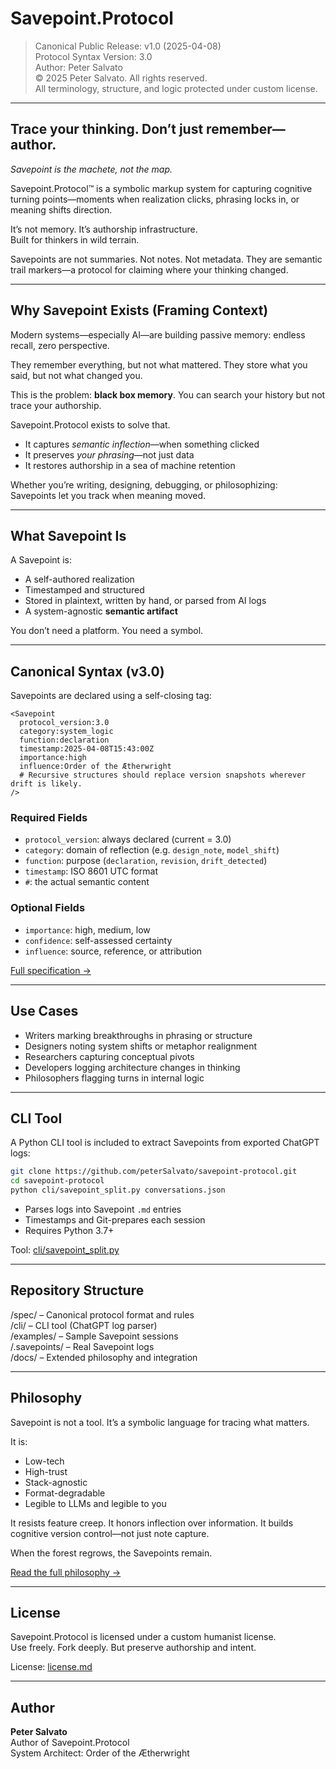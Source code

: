 # Savepoint.Protocol

> Canonical Public Release: v1.0 (2025-04-08)  
> Protocol Syntax Version: 3.0  
> Author: Peter Salvato  
> © 2025 Peter Salvato. All rights reserved.  
> All terminology, structure, and logic protected under custom license.

---

## Trace your thinking. Don’t just remember—author.  
*Savepoint is the machete, not the map.*

Savepoint.Protocol™ is a symbolic markup system for capturing cognitive turning points—moments when realization clicks, phrasing locks in, or meaning shifts direction.

It’s not memory. It’s authorship infrastructure.  
Built for thinkers in wild terrain.

Savepoints are not summaries. Not notes. Not metadata.
They are semantic trail markers—a protocol for claiming where your thinking changed.

---

## Why Savepoint Exists (Framing Context)

Modern systems—especially AI—are building passive memory: endless recall, zero perspective.

They remember everything, but not what mattered.
They store what you said, but not what changed you.

This is the problem: **black box memory**. You can search your history but not trace your authorship.

Savepoint.Protocol exists to solve that.

- It captures *semantic inflection*—when something clicked
- It preserves *your phrasing*—not just data
- It restores authorship in a sea of machine retention

Whether you’re writing, designing, debugging, or philosophizing: Savepoints let you track when meaning moved.

---

## What Savepoint Is

A Savepoint is:
- A self-authored realization
- Timestamped and structured
- Stored in plaintext, written by hand, or parsed from AI logs
- A system-agnostic **semantic artifact**

You don’t need a platform. You need a symbol.

---

## Canonical Syntax (v3.0)

Savepoints are declared using a self-closing tag:

```plaintext
<Savepoint
  protocol_version:3.0
  category:system_logic
  function:declaration
  timestamp:2025-04-08T15:43:00Z
  importance:high
  influence:Order of the Ætherwright
  # Recursive structures should replace version snapshots wherever drift is likely.
/>
```

### Required Fields
- `protocol_version`: always declared (current = 3.0)  
- `category`: domain of reflection (e.g. `design_note`, `model_shift`)  
- `function`: purpose (`declaration`, `revision`, `drift_detected`)  
- `timestamp`: ISO 8601 UTC format  
- `#`: the actual semantic content

### Optional Fields
- `importance`: high, medium, low  
- `confidence`: self-assessed certainty  
- `influence`: source, reference, or attribution

[Full specification →](https://github.com/peterSalvato/savepoint-protocol/blob/main/spec/savepoint-spec-v1.md)

---

## Use Cases

- Writers marking breakthroughs in phrasing or structure
- Designers noting system shifts or metaphor realignment
- Researchers capturing conceptual pivots
- Developers logging architecture changes in thinking
- Philosophers flagging turns in internal logic

---

## CLI Tool

A Python CLI tool is included to extract Savepoints from exported ChatGPT logs:

```bash
git clone https://github.com/peterSalvato/savepoint-protocol.git
cd savepoint-protocol
python cli/savepoint_split.py conversations.json
```

- Parses logs into Savepoint `.md` entries
- Timestamps and Git-prepares each session
- Requires Python 3.7+

Tool: [cli/savepoint_split.py](https://github.com/peterSalvato/savepoint-protocol/blob/main/cli/savepoint_split.py)

---

## Repository Structure

/spec/ – Canonical protocol format and rules  
/cli/ – CLI tool (ChatGPT log parser)  
/examples/ – Sample Savepoint sessions  
/.savepoints/ – Real Savepoint logs  
/docs/ – Extended philosophy and integration

---

## Philosophy

Savepoint is not a tool. It’s a symbolic language for tracing what matters.

It is:
- Low-tech
- High-trust
- Stack-agnostic
- Format-degradable
- Legible to LLMs and legible to you

It resists feature creep.
It honors inflection over information.
It builds cognitive version control—not just note capture.

When the forest regrows, the Savepoints remain.

[Read the full philosophy →](https://github.com/peterSalvato/savepoint-protocol/blob/main/docs/philosophy.md)

---

## License

Savepoint.Protocol is licensed under a custom humanist license.  
Use freely. Fork deeply. But preserve authorship and intent.

License: [license.md](https://github.com/peterSalvato/savepoint-protocol/blob/main/license.md)

---

## Author

**Peter Salvato**  
Author of Savepoint.Protocol  
System Architect: Order of the Ætherwright

